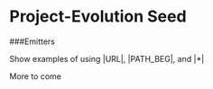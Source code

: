 Project-Evolution Seed
======================

###Emitters

Show examples of using |URL|, |PATH_BEG|, and |*|

More to come